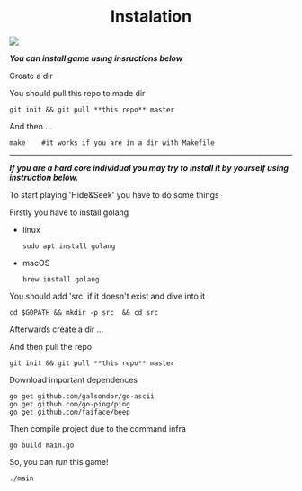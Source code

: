 # <center>Instalation</center>

![]('./../assets/docs/preview.png')

**_You can install game using insructions below_**

Create a dir

You should pull this repo to made dir
```
git init && git pull **this repo** master
```

And then ...

```
make    #it works if you are in a dir with Makefile
```

---

**_If you are a hard core individual you may try to install it by yourself using instruction below._**



To start playing 'Hide&Seek' you have to do some things

Firstly you have to install golang

- linux 
    ```
    sudo apt install golang
    ```
- macOS
    ```
    brew install golang
    ```

You should add 'src' if it doesn't exist and dive into it

```
cd $GOPATH && mkdir -p src  && cd src
```

Afterwards create a dir ...

And then pull the repo
```
git init && git pull **this repo** master
```


Download important dependences 
```
go get github.com/galsondor/go-ascii
go get github.com/go-ping/ping
go get github.com/faiface/beep
```

Then compile project due to the command infra
```
go build main.go
```
So, you can run this game!
```
./main
```
